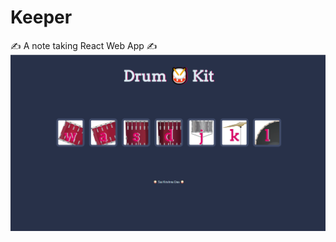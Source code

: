 # Keeper
✍️ A note taking React Web App ✍️ 
![alt text](https://github.com/saikrishnadas/DrumKit/blob/main/images/Screenshot.png)
